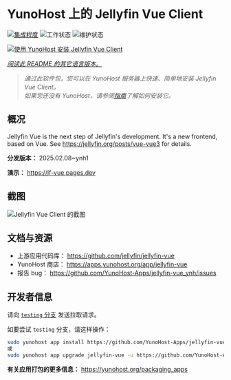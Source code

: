 <!--
注意：此 README 由 <https://github.com/YunoHost/apps/tree/master/tools/readme_generator> 自动生成
请勿手动编辑。
-->

# YunoHost 上的 Jellyfin Vue Client

[![集成程度](https://apps.yunohost.org/badge/integration/jellyfin-vue)](https://ci-apps.yunohost.org/ci/apps/jellyfin-vue/)
![工作状态](https://apps.yunohost.org/badge/state/jellyfin-vue)
![维护状态](https://apps.yunohost.org/badge/maintained/jellyfin-vue)

[![使用 YunoHost 安装 Jellyfin Vue Client](https://install-app.yunohost.org/install-with-yunohost.svg)](https://install-app.yunohost.org/?app=jellyfin-vue)

*[阅读此 README 的其它语言版本。](./ALL_README.md)*

> *通过此软件包，您可以在 YunoHost 服务器上快速、简单地安装 Jellyfin Vue Client。*  
> *如果您还没有 YunoHost，请参阅[指南](https://yunohost.org/install)了解如何安装它。*

## 概况

Jellyfin Vue is the next step of Jellyfin's development. It's a new frontend, based on Vue. See https://jellyfin.org/posts/vue-vue3 for details.


**分发版本：** 2025.02.08~ynh1

**演示：** <https://jf-vue.pages.dev>

## 截图

![Jellyfin Vue Client 的截图](./doc/screenshots/jellyfin-vue-homepage-2023-04.jpg)

## 文档与资源

- 上游应用代码库： <https://github.com/jellyfin/jellyfin-vue>
- YunoHost 商店： <https://apps.yunohost.org/app/jellyfin-vue>
- 报告 bug： <https://github.com/YunoHost-Apps/jellyfin-vue_ynh/issues>

## 开发者信息

请向 [`testing` 分支](https://github.com/YunoHost-Apps/jellyfin-vue_ynh/tree/testing) 发送拉取请求。

如要尝试 `testing` 分支，请这样操作：

```bash
sudo yunohost app install https://github.com/YunoHost-Apps/jellyfin-vue_ynh/tree/testing --debug
或
sudo yunohost app upgrade jellyfin-vue -u https://github.com/YunoHost-Apps/jellyfin-vue_ynh/tree/testing --debug
```

**有关应用打包的更多信息：** <https://yunohost.org/packaging_apps>
